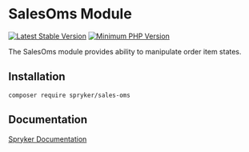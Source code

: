 # SalesOms Module
[![Latest Stable Version](https://poser.pugx.org/spryker/sales-oms/v/stable.svg)](https://packagist.org/packages/spryker/sales-oms)
[![Minimum PHP Version](https://img.shields.io/badge/php-%3E%3D%207.3-8892BF.svg)](https://php.net/)

The SalesOms module provides ability to manipulate order item states.

## Installation

```
composer require spryker/sales-oms
```

## Documentation

[Spryker Documentation](https://academy.spryker.com/developing_with_spryker/module_guide/modules.html)
